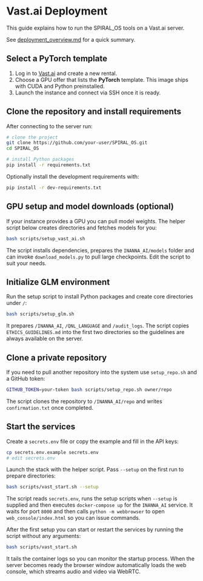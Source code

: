 # Vast.ai Deployment

This guide explains how to run the SPIRAL_OS tools on a Vast.ai server.

See [deployment_overview.md](deployment_overview.md) for a quick summary.

## Select a PyTorch template

1. Log in to [Vast.ai](https://vast.ai) and create a new rental.
2. Choose a GPU offer that lists the **PyTorch** template. This image ships with CUDA and Python preinstalled.
3. Launch the instance and connect via SSH once it is ready.

## Clone the repository and install requirements

After connecting to the server run:

```bash
# clone the project
git clone https://github.com/your-user/SPIRAL_OS.git
cd SPIRAL_OS

# install Python packages
pip install -r requirements.txt
```

Optionally install the development requirements with:

```bash
pip install -r dev-requirements.txt
```

## GPU setup and model downloads (optional)

If your instance provides a GPU you can pull model weights. The helper script
below creates directories and fetches models for you:

```bash
bash scripts/setup_vast_ai.sh
```

The script installs dependencies, prepares the `INANNA_AI/models` folder and can
invoke `download_models.py` to pull large checkpoints. Edit the script to suit
your needs.

## Initialize GLM environment

Run the setup script to install Python packages and create core directories under `/`:

```bash
bash scripts/setup_glm.sh
```

It prepares `/INANNA_AI`, `/QNL_LANGUAGE` and `/audit_logs`. The script copies
`ETHICS_GUIDELINES.md` into the first two directories so the guidelines are
always available on the server.

## Clone a private repository

If you need to pull another repository into the system use `setup_repo.sh` and a GitHub token:

```bash
GITHUB_TOKEN=your-token bash scripts/setup_repo.sh owner/repo
```

The script clones the repository to `/INANNA_AI/repo` and writes `confirmation.txt` once completed.

## Start the services

Create a `secrets.env` file or copy the example and fill in the API keys:

```bash
cp secrets.env.example secrets.env
# edit secrets.env
```

Launch the stack with the helper script. Pass `--setup` on the first run to prepare directories:

```bash
bash scripts/vast_start.sh --setup
```

The script reads `secrets.env`, runs the setup scripts when `--setup` is supplied and then executes `docker-compose up` for the `INANNA_AI` service. It waits for port `8000` and then calls `python -m webbrowser` to open `web_console/index.html` so you can issue commands.

After the first setup you can start or restart the services by running the script without any arguments:

```bash
bash scripts/vast_start.sh
```

It tails the container logs so you can monitor the startup process. When the server becomes ready the browser window automatically loads the web console, which streams audio and video via WebRTC.
